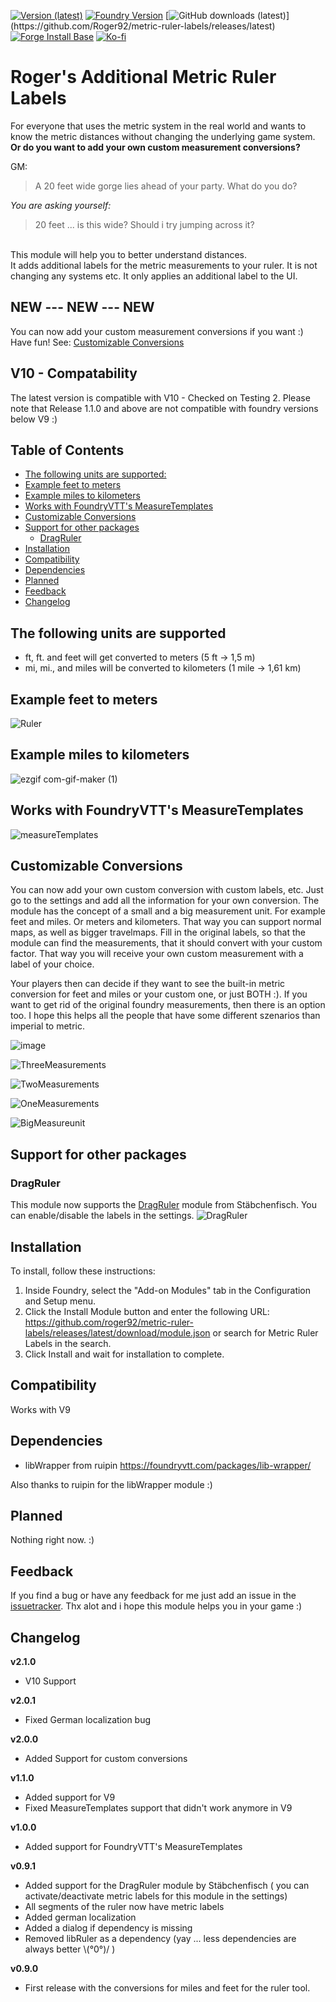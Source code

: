 [![Version (latest)](https://img.shields.io/github/v/release/Roger92/metric-ruler-labels)](https://github.com/Roger92/metric-ruler-labels/releases/latest)
[![Foundry Version](https://img.shields.io/badge/dynamic/json.svg?url=https://github.com/Roger92/metric-ruler-labels/releases/latest/download/module.json&label=Foundry%20Version&query=$.compatibleCoreVersion&colorB=blueviolet)](https://github.com/Roger92/metric-ruler-labels/releases/latest)
[![GitHub downloads (latest)](https://img.shields.io/badge/dynamic/json?label=Downloads@latest&query=assets[?(@.name.includes('zip'))].download_count&url=https://api.github.com/repos/Roger92/metric-ruler-labels/releases/latest&color=green)](https://github.com/Roger92/metric-ruler-labels/releases/latest)
[![Forge Install Base](https://img.shields.io/badge/dynamic/json?label=Forge%20Install%20Base&query=package.installs&suffix=%&url=https://forge-vtt.com/api/bazaar/package/metric-ruler-labels&colorB=brightgreen)](https://forge-vtt.com/)
[![Ko-fi](https://img.shields.io/badge/-buy%20me%20a%20coffee-%23FF5E5B?logo=Ko-fi&logoColor=white)](https://ko-fi.com/roger92)
# Roger's Additional Metric Ruler Labels

For everyone that uses the metric system in the real world and wants to know the metric distances without changing the underlying game system. **Or do you want to add your own custom measurement conversions?**

GM:
> A 20 feet wide gorge lies ahead of your party. What do you do?

*You are asking yourself:* 
> 20 feet ... is this wide? Should i try jumping across it?

<br>
This module will help you to better understand distances. <br>
It adds additional labels for the metric measurements to your ruler. It is not changing any systems etc. It only applies an additional label to the UI.

## NEW --- NEW --- NEW
You can now add your custom measurement conversions if you want :) Have fun! See: [Customizable Conversions](#customizable-conversions)

## V10 - Compatability
The latest version is compatible with V10 - Checked on Testing 2. Please note that Release 1.1.0 and above are not compatible with foundry versions below V9 :)

## Table of Contents

  * [The following units are supported:](#the-following-units-are-supported)
  * [Example feet to meters](#example-feet-to-meters)
  * [Example miles to kilometers](#example-miles-to-kilometers)
  * [Works with FoundryVTT's MeasureTemplates](#works-with-foundryvtts-measuretemplates)
  * [Customizable Conversions](#customizable-conversions)
  * [Support for other packages](#support-for-other-packages)
    +  [DragRuler](#dragruler)
  * [Installation](#installation)
  * [Compatibility](#compatibility)
  * [Dependencies](#dependencies)
  * [Planned](#planned)
  * [Feedback](#feedback)
  * [Changelog](#changelog)

## The following units are supported

- ft, ft. and feet will get converted to meters (5 ft -> 1,5 m)
- mi, mi., and miles will be converted to kilometers (1 mile -> 1,61 km)

## Example feet to meters
![Ruler](https://user-images.githubusercontent.com/11605051/133685368-75476211-907a-43fb-8aa9-400e7aa9171c.gif)

## Example miles to kilometers 
![ezgif com-gif-maker (1)](https://user-images.githubusercontent.com/11605051/133089023-0cf26ee0-e310-491e-ba12-80990d1e3598.gif)

## Works with FoundryVTT's MeasureTemplates
![measureTemplates](https://user-images.githubusercontent.com/11605051/133858694-eea1b96e-3524-4725-b889-37dec98e2a74.gif)

## Customizable Conversions
You can now add your own custom conversion with custom labels, etc. Just go to the settings and add all the information for your own conversion. 
The module has the concept of a small and a big measurement unit. For example feet and miles. Or meters and kilometers. That way you can support normal maps, as well
as bigger travelmaps. Fill in the original labels, so that the module can find the measurements, that it should convert with your custom factor. That way you will receive your own custom measurement with a label of your choice.

Your players then can decide if they want to see the built-in metric conversion for feet and miles or your custom one, or just BOTH :). If you want to get rid of the original foundry measurements, then there is an option too. I hope this helps all the people that have some different szenarios than imperial to metric. <br>

![image](https://user-images.githubusercontent.com/11605051/181906692-b051eb17-a56d-40fa-b476-a30fb0db4e77.png) <br>

![ThreeMeasurements](https://user-images.githubusercontent.com/11605051/166330492-28456d83-b469-489f-a2e4-e712a1bb1eeb.gif)<br>

![TwoMeasurements](https://user-images.githubusercontent.com/11605051/166330502-27785408-efa2-4993-817c-1440f4cc61ec.gif)<br>

![OneMeasurements](https://user-images.githubusercontent.com/11605051/166330507-911d8062-a191-491e-879d-e36fe5665cfd.gif)<br>

![BigMeasureunit](https://user-images.githubusercontent.com/11605051/166330513-4dcf33fd-3672-4c7c-aa20-3ff9d8479647.gif)<br>

## Support for other packages
### DragRuler
This module now supports the [DragRuler](https://foundryvtt.com/packages/drag-ruler) module from Stäbchenfisch. You can enable/disable the labels in the settings.
![DragRuler](https://user-images.githubusercontent.com/11605051/133684447-e5f09288-7495-4987-a26e-f5300c811a72.gif)


## Installation
To install, follow these instructions:

1. Inside Foundry, select the "Add-on Modules" tab in the Configuration and Setup menu.
2. Click the Install Module button and enter the following URL: https://github.com/roger92/metric-ruler-labels/releases/latest/download/module.json or search for Metric Ruler Labels in the search.
3. Click Install and wait for installation to complete.

## Compatibility
Works with V9
## Dependencies
- libWrapper from ruipin https://foundryvtt.com/packages/lib-wrapper/

Also thanks to ruipin for the libWrapper module :)

## Planned
Nothing right now. :)

## Feedback
If you find a bug or have any feedback for me just add an issue in the [issuetracker](https://github.com/Roger92/metric-ruler-labels/issues). Thx alot and i hope this module helps you in your game :)

## Changelog

**v2.1.0**
- V10 Support

**v2.0.1**
- Fixed German localization bug

**v2.0.0**
- Added Support for custom conversions

**v1.1.0**
- Added support for V9
- Fixed MeasureTemplates support that didn't work anymore in V9

**v1.0.0**
- Added support for FoundryVTT's MeasureTemplates

**v0.9.1**
- Added support for the DragRuler module by Stäbchenfisch ( you can activate/deactivate metric labels for this module in the settings)
- All segments of the ruler now have metric labels
- Added german localization
- Added a dialog if dependency is missing
- Removed libRuler as a dependency  (yay ... less dependencies are always better \\(°0°)/ )

**v0.9.0**
- First release with the conversions for miles and feet for the ruler tool.

